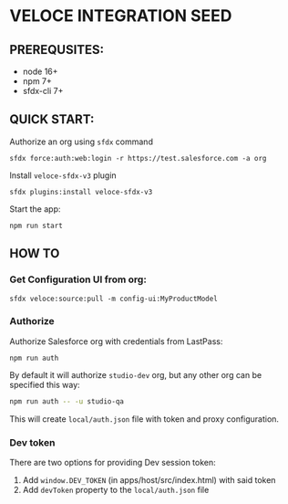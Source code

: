 # VELOCE INTEGRATION SEED

## PREREQUSITES:

- node 16+
- npm 7+
- sfdx-cli 7+

## QUICK START:

Authorize an org using `sfdx` command

```
sfdx force:auth:web:login -r https://test.salesforce.com -a org
```

Install `veloce-sfdx-v3` plugin

```
sfdx plugins:install veloce-sfdx-v3
```

Start the app:

```
npm run start
```

## HOW TO

### Get Configuration UI from org:

```
sfdx veloce:source:pull -m config-ui:MyProductModel
```

### Authorize

Authorize Salesforce org with credentials from LastPass:

```bass
npm run auth
```

By default it will authorize `studio-dev` org, but any other org can be specified this way:

```bash
npm run auth -- -u studio-qa
```

This will create `local/auth.json` file with token and proxy configuration.

### Dev token

There are two options for providing Dev session token:

1. Add `window.DEV_TOKEN` (in apps/host/src/index.html) with said token
2. Add `devToken` property to the `local/auth.json` file

